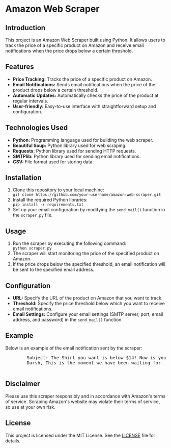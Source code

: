 <!DOCTYPE html>
<html lang="en">
<head>
    <meta charset="UTF-8">
    <meta name="viewport" content="width=device-width, initial-scale=1.0">
</head>
<body>
    <h1>Amazon Web Scraper</h1>
    <h2>Introduction</h2>
    <p>This project is an Amazon Web Scraper built using Python. It allows users to track the price of a specific product on Amazon and receive email notifications when the price drops below a certain threshold.</p>
    <h2>Features</h2>
    <ul>
        <li><strong>Price Tracking:</strong> Tracks the price of a specific product on Amazon.</li>
        <li><strong>Email Notifications:</strong> Sends email notifications when the price of the product drops below a certain threshold.</li>
        <li><strong>Automatic Updates:</strong> Automatically checks the price of the product at regular intervals.</li>
        <li><strong>User-friendly:</strong> Easy-to-use interface with straightforward setup and configuration.</li>
    </ul>
    <h2>Technologies Used</h2>
    <ul>
        <li><strong>Python:</strong> Programming language used for building the web scraper.</li>
        <li><strong>Beautiful Soup:</strong> Python library used for web scraping.</li>
        <li><strong>Requests:</strong> Python library used for sending HTTP requests.</li>
        <li><strong>SMTPlib:</strong> Python library used for sending email notifications.</li>
        <li><strong>CSV:</strong> File format used for storing data.</li>
    </ul>
    <h2>Installation</h2>
    <ol>
        <li>Clone this repository to your local machine:</li>
        <code>git clone https://github.com/your-username/amazon-web-scraper.git</code>
        <li>Install the required Python libraries:</li>
        <code>pip install -r requirements.txt</code>
        <li>Set up your email configuration by modifying the <code>send_mail()</code> function in the <code>scraper.py</code> file.</li>
    </ol>
    <h2>Usage</h2>
    <ol>
        <li>Run the scraper by executing the following command:</li>
        <code>python scraper.py</code>
        <li>The scraper will start monitoring the price of the specified product on Amazon.</li>
        <li>If the price drops below the specified threshold, an email notification will be sent to the specified email address.</li>
    </ol>
    <h2>Configuration</h2>
    <ul>
        <li><strong>URL:</strong> Specify the URL of the product on Amazon that you want to track.</li>
        <li><strong>Threshold:</strong> Specify the price threshold below which you want to receive email notifications.</li>
        <li><strong>Email Settings:</strong> Configure your email settings (SMTP server, port, email address, and password) in the <code>send_mail()</code> function.</li>
    </ul>
    <h2>Example</h2>
    <p>Below is an example of the email notification sent by the scraper:</p>
    <pre>
        Subject: The Shirt you want is below $14! Now is your chance to buy!
        Darsh, This is the moment we have been waiting for. Now is your chance to pick up the shirt of your dreams. Don't mess it up! Link here: [Product Link]
    </pre>
    <h2>Disclaimer</h2>
    <p>Please use this scraper responsibly and in accordance with Amazon's terms of service. Scraping Amazon's website may violate their terms of service, so use at your own risk.</p>
    <h2>License</h2>
    <p>This project is licensed under the MIT License. See the <a href="LICENSE">LICENSE</a> file for details.</p>
</body>
</html>
